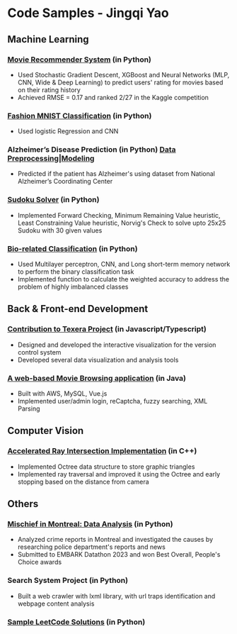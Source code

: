 # Code Samples - Jingqi Yao

## Machine Learning

### [Movie Recommender System](https://deepnote.com/@jingqi-yao-d9c5/BTT-AI-Studio-Competition-057c168b-24e4-4062-afac-d9e9058a63b0) (in Python)
- Used Stochastic Gradient Descent, XGBoost and Neural Networks (MLP, CNN, Wide & Deep Learning) to predict users' rating for movies based on their rating history
- Achieved RMSE = 0.17 and ranked 2/27 in the Kaggle competition


### [Fashion MNIST Classification](https://deepnote.com/@jingqi-yao-ffea/Final-Project-1f5995cd-4311-4068-86f8-af2338a31b4b) (in Python)
- Used logistic Regression and CNN

### Alzheimer’s Disease Prediction (in Python) [Data Preprocessing](https://deepnote.com/@jingqi-yao-d9c5/CS184A-f176ac63-5434-434d-9812-dded9654a993)|[Modeling](https://deepnote.com/@jingqi-yao-d9c5/CS184Proj-752148ea-dca6-4d6c-9438-444c92421c96)
- Predicted if the patient has Alzheimer's using dataset from National Alzheimer’s Coordinating Center

### [Sudoku Solver](https://github.com/jessieeeovo/CodeSamples/tree/main/Machine%20Learning/SudokuSolver) (in Python)
- Implemented Forward Checking, Minimum Remaining Value heuristic, Least Constraining Value heuristic, Norvig's Check to solve upto 25x25 Sudoku with 30 given values

### [Bio-related Classification](https://github.com/jessieeeovo/CodeSamples/blob/main/Machine%20Learning/AI%20in%20Bio.pdf) (in Python)
- Used Multilayer perceptron, CNN, and Long short-term memory network to perform the binary classification task
- Implemented function to calculate the weighted accuracy to address the problem of highly imbalanced classes


## Back & Front-end Development

### [Contribution to Texera Project](https://github.com/Texera/texera/pulls?q=+is%3Apr+author%3Ajessieeeovo+) (in Javascript/Typescript)
- Designed and developed the interactive visualization for the version control system
- Developed several data visualization and analysis tools

### [A web-based Movie Browsing application](https://github.com/jessieeeovo/Fablix) (in Java)
- Built with AWS, MySQL, Vue.js
- Implemented user/admin login, reCaptcha, fuzzy searching, XML Parsing


## Computer Vision
### [Accelerated Ray Intersection Implementation](https://github.com/jessieeeovo/CodeSamples/tree/main/Computer%20Vision) (in C++)
- Implemented Octree data structure to store graphic triangles
- Implemented ray traversal and improved it using the Octree and early stopping based on the distance from camera

## Others
### [Mischief in Montreal: Data Analysis](https://devpost.com/software/mischief-in-montreal) (in Python)
- Analyzed crime reports in Montreal and investigated the causes by researching police department's reports and news
- Submitted to EMBARK Datathon 2023 and won Best Overall, People's Choice awards

### Search System Project (in Python)
- Built a web crawler with lxml library, with url traps identification and webpage content analysis

### [Sample LeetCode Solutions](https://github.com/jessieeeovo/SampleLeetCode) (in Python)
